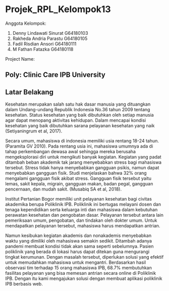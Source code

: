 # Projek_RPL_Kelompok13

Anggota Kelompok:
1. Denny Lindawati Sinurat G64180103
2. Rakheda Andria Parastu G64180105
3. Fadil Risdian Ansori G64180111
4. M Fathan Fatazka G64180118

Project Name:
## Poly: Clinic Care IPB University

## Latar Belakang

Kesehatan merupakan salah satu hak dasar manusia yang dituangkan dalam Undang-undang Republik Indonesia No.36 tahun 2009 tentang kesehatan. Status kesehatan yang baik dibutuhkan oleh setiap manusia agar dapat menopang aktivitas kehidupan. Dalam mencapai kondisi kesehatan yang baik dibutuhkan sarana pelayanan kesehatan yang naik (Setiyaningrum et al, 2017).

Secara umum, mahasiswa di indonesia memiliki usia rentang 18-24 tahun. (Paramita GV 2010). Pada rentang usia ini, mahasiswa umumnya ada di tahap perkembangan dewasa awal sehingga mereka berusaha mengeksplorasi diri untuk mengikuti banyak kegiatan. Kegiatan yang padat ditambah beban akademik tak jarang menyebabkan stress bagi mahasiswa tersebut. Stress tidak hanya menyebabkan gangguan psikis, namun dapat menyebabkan gangguan fisik. Studi menjelaskan bahwa 32% orang mengalami gangguan fisik akibat stress. Gangguan  fisik tersebut yaitu lemas, sakit kepala, migrain, gangguan makan, badan pegal, gangguan pencernaan, dan mudah sakit. (Musabiq SA et al, 2018).

Institut Pertanian Bogor memiliki unit pelayanan kesehatan bagi civitas akademika berupa Poliklinik IPB. Poliklinik ini bertugas melayani dosen dan tenaga kependidikan serta keluarga inti dan mahasiswa dalam kebutuhan perawatan kesehatan dan pengobatan dasar. Pelayanan tersebut antara lain pemeriksaan umum, pengobatan, dan tindakan oleh dokter umum. Untuk mendapatkan pelayanan tersebut, mahasiswa harus mendapatkan antrian. 

Namun kesibukan kegiatan akademis dan nonakademis menyebabkan waktu yang dimiliki oleh mahasiswa semakin sedikit. Ditambah adanya pandemi membuat kondisi tidak akan sama seperti sebelumnya. Pasien poliklinik yang berada di lokasi harus dapat ditekan guna mengurangi tingkat kerumunan. Dengan masalah tersebut, diperlukan solusi yang efektif untuk memudahkan mahasiswa untuk mengantri. Berdasarkan hasil observasi tim terhadap 15 orang mahasiswa IPB, 68.7% membutuhkan fasilitas pelayanan yang bisa memesan antrian secara online di Poliklinik IPB. Dengan itu kami mengajukan solusi dengan membuat aplikasi poliklinik IPB berbasis web.
